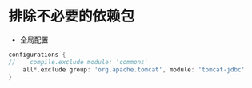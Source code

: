 # 排除不必要的依赖包

* 全局配置 

```groovy
configurations {
//    compile.exclude module: 'commons'
    all*.exclude group: 'org.apache.tomcat', module: 'tomcat-jdbc'
}
```
